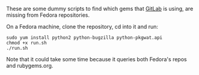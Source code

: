 These are some dummy scripts to find which gems that [GitLab][gitlab] is using, are missing from Fedora repositories.

On a Fedora machine, clone the repository, cd into it and run:

```  
sudo yum install python2 python-bugzilla python-pkgwat.api
chmod +x run.sh
./run.sh
```

Note that it could take some time because it queries both Fedora's repos and rubygems.org.

[gitlab]: https://github.com/gitlabhq/gitlabhq
